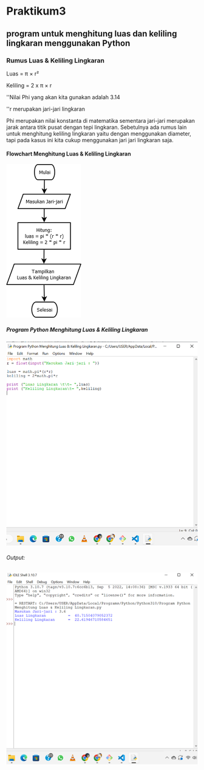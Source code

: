 # Praktikum3
## program untuk menghitung luas dan keliling lingkaran menggunakan Python

### Rumus Luas & Keliling Lingkaran
Luas     = π × r²

Keliling = 2 x π × r

''Nilai Phi yang akan kita gunakan adalah 3.14

''r merupakan jari-jari lingkaran

Phi merupakan nilai konstanta di matematika sementara jari-jari merupakan jarak antara titik pusat dengan tepi lingkaran. Sebetulnya ada rumus lain untuk menghitung keliling lingkaran yaitu dengan menggunakan diameter, tapi pada kasus ini kita cukup menggunakan jari jari lingkaran saja.

#### Flowchart Menghitung Luas & Keliling Lingkaran
![gambar1](pic/pic1.png)

##### Program Python Menghitung Luas & Keliling Lingkaran
![gambar2](pic/pic2.png)

###### Output:
![gambar3](pic/pic3.png)